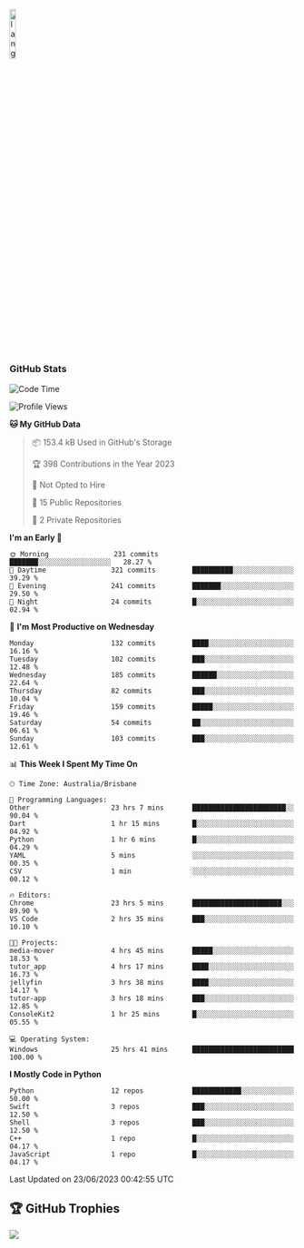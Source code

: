 <p align="left"><img width=15%" src="https://github.com/alansmathew/alansmathew/raw/master/lang.gif" alt="lang image here" /></p>

# <h3 align="left">GitHub Stats</h3>

<!--START_SECTION:waka-->
![Code Time](http://img.shields.io/badge/Code%20Time-259%20hrs%2044%20mins-blue)

![Profile Views](http://img.shields.io/badge/Profile%20Views-0-blue)

**🐱 My GitHub Data** 

> 📦 153.4 kB Used in GitHub's Storage 
 > 
> 🏆 398 Contributions in the Year 2023
 > 
> 🚫 Not Opted to Hire
 > 
> 📜 15 Public Repositories 
 > 
> 🔑 2 Private Repositories 
 > 
**I'm an Early 🐤** 

```text
🌞 Morning                231 commits         ███████░░░░░░░░░░░░░░░░░░   28.27 % 
🌆 Daytime                321 commits         ██████████░░░░░░░░░░░░░░░   39.29 % 
🌃 Evening                241 commits         ███████░░░░░░░░░░░░░░░░░░   29.50 % 
🌙 Night                  24 commits          █░░░░░░░░░░░░░░░░░░░░░░░░   02.94 % 
```
📅 **I'm Most Productive on Wednesday** 

```text
Monday                   132 commits         ████░░░░░░░░░░░░░░░░░░░░░   16.16 % 
Tuesday                  102 commits         ███░░░░░░░░░░░░░░░░░░░░░░   12.48 % 
Wednesday                185 commits         ██████░░░░░░░░░░░░░░░░░░░   22.64 % 
Thursday                 82 commits          ███░░░░░░░░░░░░░░░░░░░░░░   10.04 % 
Friday                   159 commits         █████░░░░░░░░░░░░░░░░░░░░   19.46 % 
Saturday                 54 commits          ██░░░░░░░░░░░░░░░░░░░░░░░   06.61 % 
Sunday                   103 commits         ███░░░░░░░░░░░░░░░░░░░░░░   12.61 % 
```


📊 **This Week I Spent My Time On** 

```text
🕑︎ Time Zone: Australia/Brisbane

💬 Programming Languages: 
Other                    23 hrs 7 mins       ███████████████████████░░   90.04 % 
Dart                     1 hr 15 mins        █░░░░░░░░░░░░░░░░░░░░░░░░   04.92 % 
Python                   1 hr 6 mins         █░░░░░░░░░░░░░░░░░░░░░░░░   04.29 % 
YAML                     5 mins              ░░░░░░░░░░░░░░░░░░░░░░░░░   00.35 % 
CSV                      1 min               ░░░░░░░░░░░░░░░░░░░░░░░░░   00.12 % 

🔥 Editors: 
Chrome                   23 hrs 5 mins       ██████████████████████░░░   89.90 % 
VS Code                  2 hrs 35 mins       ███░░░░░░░░░░░░░░░░░░░░░░   10.10 % 

🐱‍💻 Projects: 
media-mover              4 hrs 45 mins       █████░░░░░░░░░░░░░░░░░░░░   18.53 % 
tutor_app                4 hrs 17 mins       ████░░░░░░░░░░░░░░░░░░░░░   16.73 % 
jellyfin                 3 hrs 38 mins       ████░░░░░░░░░░░░░░░░░░░░░   14.17 % 
tutor-app                3 hrs 18 mins       ███░░░░░░░░░░░░░░░░░░░░░░   12.85 % 
ConsoleKit2              1 hr 25 mins        █░░░░░░░░░░░░░░░░░░░░░░░░   05.55 % 

💻 Operating System: 
Windows                  25 hrs 41 mins      █████████████████████████   100.00 % 
```

**I Mostly Code in Python** 

```text
Python                   12 repos            ████████████░░░░░░░░░░░░░   50.00 % 
Swift                    3 repos             ███░░░░░░░░░░░░░░░░░░░░░░   12.50 % 
Shell                    3 repos             ███░░░░░░░░░░░░░░░░░░░░░░   12.50 % 
C++                      1 repo              █░░░░░░░░░░░░░░░░░░░░░░░░   04.17 % 
JavaScript               1 repo              █░░░░░░░░░░░░░░░░░░░░░░░░   04.17 % 
```




 Last Updated on 23/06/2023 00:42:55 UTC
<!--END_SECTION:waka-->

## 🏆 GitHub Trophies

![](https://github-profile-trophy.vercel.app/?username=samh06&theme=discord&no-frame=true&no-bg=false&margin-w=4)
